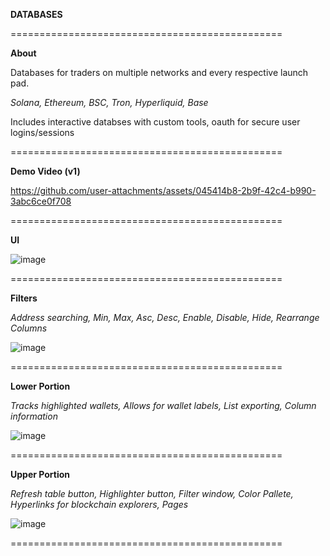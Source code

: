 **DATABASES**

===============================================

**About**

Databases for traders on multiple networks and every respective launch pad.

*Solana, Ethereum, BSC, Tron, Hyperliquid, Base*

Includes interactive databses with custom tools, oauth for secure user logins/sessions

===============================================

**Demo Video (v1)**

https://github.com/user-attachments/assets/045414b8-2b9f-42c4-b990-3abc6ce0f708

===============================================

**UI**

![image](https://github.com/user-attachments/assets/6d2d65ed-4ab2-4e06-9d2c-3cced24a5d7c)

===============================================

**Filters**

*Address searching, Min, Max, Asc, Desc, Enable, Disable, Hide, Rearrange Columns*

![image](https://github.com/user-attachments/assets/0f245502-2493-4ec2-99fc-654e17233b99)

===============================================

**Lower Portion**

*Tracks highlighted wallets, Allows for wallet labels, List exporting, Column information*

![image](https://github.com/user-attachments/assets/bb6952f8-28c6-4947-88fa-9e4d361bc0cf)

===============================================

**Upper Portion**

*Refresh table button, Highlighter button, Filter window, Color Pallete, Hyperlinks for blockchain explorers, Pages*

![image](https://github.com/user-attachments/assets/4d5217c5-0cfb-4f48-a59e-9dea386672fb)

===============================================
